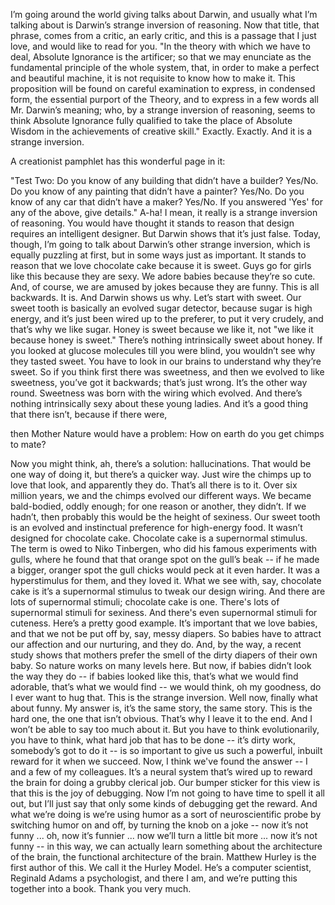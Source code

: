 
I’m going around the world giving talks about Darwin,
and usually what I’m talking about
is Darwin’s strange inversion of reasoning.
Now that title, that phrase, comes from a critic, an early critic,
and this is a passage that I just love, and would like to read for you.
&quot;In the theory with which we have to deal, Absolute Ignorance is the artificer;
so that we may enunciate as the fundamental principle of the whole system,
that, in order to make a perfect and beautiful machine,
it is not requisite to know how to make it.
This proposition will be found on careful examination to express,
in condensed form, the essential purport of the Theory,
and to express in a few words all Mr. Darwin’s meaning;
who, by a strange inversion of reasoning,
seems to think Absolute Ignorance fully qualified
to take the place of Absolute Wisdom in the achievements of creative skill.&quot;
Exactly. Exactly. And it is a strange inversion.

A creationist pamphlet has this wonderful page in it:

&quot;Test Two:
Do you know of any building that didn’t have a builder? Yes/No.
Do you know of any painting that didn’t have a painter? Yes/No.
Do you know of any car that didn’t have a maker? Yes/No.
If you answered &#39;Yes&#39; for any of the above, give details.&quot;
A-ha! I mean, it really is a strange inversion of reasoning.
You would have thought it stands to reason
that design requires an intelligent designer.
But Darwin shows that it’s just false.
Today, though, I’m going to talk about Darwin’s other strange inversion,
which is equally puzzling at first, but in some ways just as important.
It stands to reason that we love chocolate cake because it is sweet.
Guys go for girls like this because they are sexy.
We adore babies because they’re so cute.
And, of course, we are amused by jokes because they are funny.
This is all backwards. It is. And Darwin shows us why.
Let’s start with sweet. Our sweet tooth is basically an evolved sugar detector,
because sugar is high energy, and it’s just been wired up to the preferer,
to put it very crudely, and that’s why we like sugar.
Honey is sweet because we like it, not &quot;we like it because honey is sweet.&quot;
There’s nothing intrinsically sweet about honey.
If you looked at glucose molecules till you were blind,
you wouldn’t see why they tasted sweet.
You have to look in our brains to understand why they’re sweet.
So if you think first there was sweetness,
and then we evolved to like sweetness,
you’ve got it backwards; that’s just wrong. It’s the other way round.
Sweetness was born with the wiring which evolved.
And there’s nothing intrinsically sexy about these young ladies.
And it’s a good thing that there isn’t, because if there were,

then Mother Nature would have a problem:
How on earth do you get chimps to mate?

Now you might think, ah, there’s a solution: hallucinations.
That would be one way of doing it, but there’s a quicker way.
Just wire the chimps up to love that look,
and apparently they do.
That’s all there is to it.
Over six million years, we and the chimps evolved our different ways.
We became bald-bodied, oddly enough;
for one reason or another, they didn’t.
If we hadn’t, then probably this would be the height of sexiness.
Our sweet tooth is an evolved and instinctual preference for high-energy food.
It wasn’t designed for chocolate cake.
Chocolate cake is a supernormal stimulus.
The term is owed to Niko Tinbergen,
who did his famous experiments with gulls,
where he found that that orange spot on the gull’s beak --
if he made a bigger, oranger spot
the gull chicks would peck at it even harder.
It was a hyperstimulus for them, and they loved it.
What we see with, say, chocolate cake
is it’s a supernormal stimulus to tweak our design wiring.
And there are lots of supernormal stimuli; chocolate cake is one.
There&#39;s lots of supernormal stimuli for sexiness.
And there&#39;s even supernormal stimuli for cuteness. Here’s a pretty good example.
It’s important that we love babies, and that we not be put off by, say, messy diapers.
So babies have to attract our affection and our nurturing, and they do.
And, by the way, a recent study shows that mothers
prefer the smell of the dirty diapers of their own baby.
So nature works on many levels here.
But now, if babies didn’t look the way they do -- if babies looked like this,
that’s what we would find adorable, that’s what we would find --
we would think, oh my goodness, do I ever want to hug that.
This is the strange inversion.
Well now, finally what about funny. My answer is, it’s the same story, the same story.
This is the hard one, the one that isn’t obvious. That’s why I leave it to the end.
And I won’t be able to say too much about it.
But you have to think evolutionarily, you have to think, what hard job that has to be done --
it’s dirty work, somebody’s got to do it --
is so important to give us such a powerful, inbuilt reward for it when we succeed.
Now, I think we&#39;ve found the answer -- I and a few of my colleagues.
It’s a neural system that’s wired up to reward the brain
for doing a grubby clerical job.
Our bumper sticker for this view is
that this is the joy of debugging.
Now I’m not going to have time to spell it all out,
but I’ll just say that only some kinds of debugging get the reward.
And what we’re doing is we’re using humor as a sort of neuroscientific probe
by switching humor on and off, by turning the knob on a joke --
now it’s not funny ... oh, now it’s funnier ...
now we’ll turn a little bit more ... now it’s not funny --
in this way, we can actually learn something
about the architecture of the brain,
the functional architecture of the brain.
Matthew Hurley is the first author of this. We call it the Hurley Model.
He’s a computer scientist, Reginald Adams a psychologist, and there I am,
and we’re putting this together into a book.
Thank you very much.

